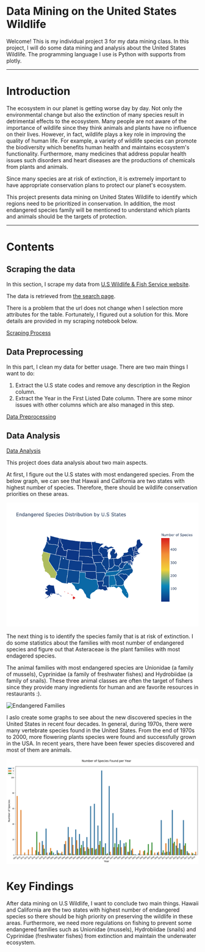 # Data Mining on the United States Wildlife

Welcome!
This is my individual project 3 for my data mining class. In this project, I will do some data mining and analysis about the United States Wildlife. 
The programming language I use is Python with supports from plotly.

---

# Introduction

The ecosystem in our planet is getting worse day by day. Not only the environmental change but also the extinction of many species result in detrimental effects to the ecosystem. Many people are not aware of the importance of wildlife since they think animals and plants have no influence on their lives. However, in fact, wildlife plays a key role in improving the quality of human life. For example, a variety of wildlife species can promote the biodiversity which benefits human health and maintains ecosystem's functionality. Furthermore, many medicines that address popular health issues such disorders and heart diseases are the productions of chemicals from plants and animals.

Since many species are at risk of extinction, it is extremely important to have appropriate conservation plans to protect our planet's ecosystem.

This project presents data mining on United States Wildlife to identify which regions need to be prioritized in conservation. In addition, the most endangered species family will be mentioned to understand which plants and animals should be the targets of protection.

---
# Contents


## Scraping the data

In this section, I scrape my data from [U.S Wildlife & Fish Service website](https://www.fws.gov/).

The data is retrieved from [the search page](https://ecos.fws.gov/ecp0/reports/ad-hoc-species-report-input).

There is a problem that the url does not change when I selection more attributes for the table. Fortunately, I figured out a solution for this. More details are provided in my scraping notebook below.

[Scraping Process](https://hieu2695.github.io/U.S-Wildlife/html/ScrapingProcess.html)


## Data Preprocessing

In this part, I clean my data for better usage. 
There are two main things I want to do:
1. Extract the U.S state codes and remove any description in the Region column.
2. Extract the Year in the First Listed Date column.
There are some minor issues with other columns which are also managed in this step.

[Data Preprocessing](https://hieu2695.github.io/U.S-Wildlife/html/PreprocessingData.html)

## Data Analysis

[Data Analysis](https://hieu2695.github.io/U.S-Wildlife/html/Analysis.html)

This project does data analysis about two main aspects. 

At first, I figure out the U.S states with most endangered species. From the below graph, we can see that Hawaii and California are two states with highest number of species. Therefore, there should be wildlife conservation priorities on these areas.

![Endangered Species Distribution](Graph/States_en.png)

The next thing is to identify the species family that is at risk of extinction. I do some statistics about the families with most number of endangered species and figure out that Asteraceae is the plant families with most endagered species. 

The animal families with most endangered species are Unionidae (a family of mussels), Cyprinidae (a family of freshwater fishes) and Hydrobiidae (a family of snails). These three animal classes are often the target of fishers since they provide many ingredients for human and are favorite resources in restaurants :).

![Endangered Families](Graph/Graph/Species_en.png)

I aslo create some graphs to see about the new discovered species in the United States in recent four decades. In general, during 1970s, there were many vertebrate species found in the United States. From the end of 1970s to 2000, more flowering plants species were found and successfully grown in the USA. In recent years, there have been fewer species discovered and most of them are animals.

![Species Listing Time](Graph/ListDate2.png)


# Key Findings

After data mining on U.S Wildlife, I want to conclude two main things. Hawaii and California are the two states with highest number of endangered species so there should be high priority on preserving the wildlife in these areas. Furthermore, we need more regulations on fishing to prevent some endangered families such as Unionidae (mussels), Hydrobiidae (snails) and Cyprinidae (freshwater fishes) from extinction and maintain the underwater ecosystem.


